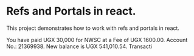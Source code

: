# Refs and Portals in react.

This project demonstrates how to work with refs and portals in react.

You have paid UGX 30,000 for NWSC at a Fee of UGX 1600.00. Account No.: 21369938. New balance is UGX 541,010.54. Transacti